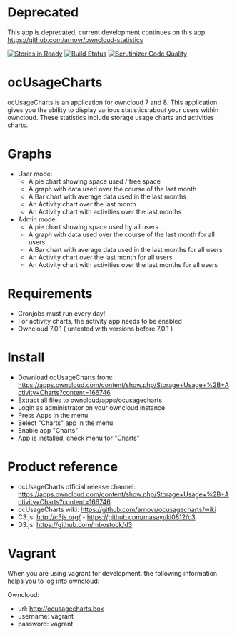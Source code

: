 Deprecated
==========
This app is deprecated, current development continues on this app:
https://github.com/arnovr/owncloud-statistics


[![Stories in Ready](https://badge.waffle.io/arnovr/ocusagecharts.png?label=ready&title=Ready)](https://waffle.io/arnovr/ocusagecharts)
[![Build Status](https://travis-ci.org/arnovr/ocusagecharts.svg?branch=master)](https://travis-ci.org/arnovr/ocusagecharts)
[![Scrutinizer Code Quality](https://scrutinizer-ci.com/g/arnovr/ocusagecharts/badges/quality-score.png?b=master)](https://scrutinizer-ci.com/g/arnovr/ocusagecharts/?branch=master)

ocUsageCharts
=============
ocUsageCharts is an application for owncloud 7 and 8. 
This application gives you the ability to display various statistics about your users within owncloud. 
These statistics include storage usage charts and activities charts.

Graphs
======
- User mode:
    - A pie chart showing space used / free space
    - A graph with data used over the course of the last month
    - A Bar chart with average data used in the last months
    - An Activity chart over the last month
    - An Activity chart with activities over the last months
- Admin mode:
    - A pie chart showing space used by all users
    - A graph with data used over the course of the last month for all users
    - A Bar chart with average data used in the last months for all users
    - An Activity chart over the last month for all users
    - An Activity chart with activities over the last months for all users

Requirements
============
- Cronjobs must run every day!
- For activity charts, the activity app needs to be enabled
- Owncloud 7.0.1 ( untested with versions before 7.0.1 )

Install
=======
- Download ocUsageCharts from: https://apps.owncloud.com/content/show.php/Storage+Usage+%2B+Activity+Charts?content=166746
- Extract all files to owncloud/apps/ocusagecharts
- Login as administrator on your owncloud instance
- Press Apps in the menu
- Select "Charts" app in the menu
- Enable app "Charts"
- App is installed, check menu for "Charts"

Product reference
=================
- ocUsageCharts official release channel: https://apps.owncloud.com/content/show.php/Storage+Usage+%2B+Activity+Charts?content=166746
- ocUsageCharts wiki: https://github.com/arnovr/ocusagecharts/wiki
- C3.js: http://c3js.org/ - https://github.com/masayuki0812/c3
- D3.js: https://github.com/mbostock/d3

Vagrant
=======
When you are using vagrant for development, the following information helps you to log into owncloud: 

Owncloud:
- url: http://ocusagecharts.box
- username: vagrant
- password: vagrant
